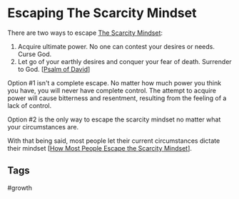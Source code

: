# Escaping The Scarcity Mindset

There are two ways to escape [The Scarcity Mindset](../202308040127/README.md):  
1. Acquire ultimate power. No one can contest your desires or needs. Curse God.  
2. Let go of your earthly desires and conquer your fear of death. Surrender to God. [[Psalm of David](https://www.biblegateway.com/passage/?search=Psalm+23%3A1-6&version=ESV)]  

Option #1 isn't a complete escape. No matter how much power you think you have, you will never have complete control. The attempt to acquire power will cause bitterness and resentment, resulting from the feeling of a lack of control.  

Option #2 is the only way to escape the scarcity mindset no matter what your circumstances are.  

With that being said, most people let their current circumstances dictate their mindset [[How Most People Escape the Scarcity Mindset](../202308041642/README.md)].  

## Tags
#growth
